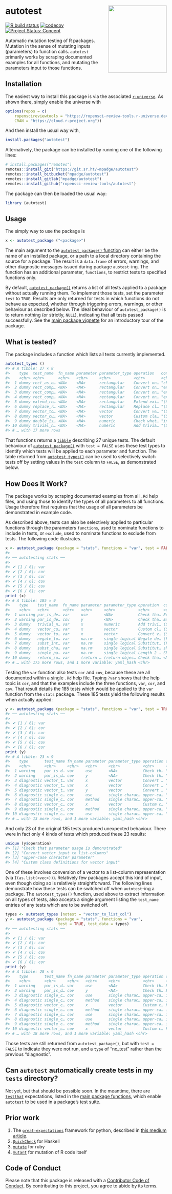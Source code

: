 # autotest <a href='https://docs.ropensci.org/autotest'><img src='man/figures/autotest.png' align="right" height=210 width=182></a>

<!-- README.md is generated from README.Rmd. Please edit that file -->
<!-- badges: start -->

[![R build
status](https://github.com/ropensci-review-tools/autotest/workflows/R-CMD-check/badge.svg)](https://github.com/ropensci-review-tools/autotest/actions?query=workflow%3AR-CMD-check)
[![codecov](https://codecov.io/gh/ropensci-review-tools/autotest/branch/master/graph/badge.svg)](https://codecov.io/gh/ropensci-review-tools/autotest)
[![Project Status:
Concept](https://www.repostatus.org/badges/latest/concept.svg)](https://www.repostatus.org/#concept)
<!-- badges: end -->

Automatic mutation testing of R packages. Mutation in the sense of
mutating inputs (parameters) to function calls. `autotest` primarily
works by scraping documented examples for all functions, and mutating
the parameters input to those functions.

## Installation

The easiest way to install this package is via the associated
[`r-universe`](https://ropensci-review-tools.r-universe.dev/ui#builds).
As shown there, simply enable the universe with

``` r
options(repos = c(
    ropenscireviewtools = "https://ropensci-review-tools.r-universe.dev",
    CRAN = "https://cloud.r-project.org"))
```

And then install the usual way with,

``` r
install.packages("autotest")
```

Alternatively, the package can be installed by running one of the
following lines:

``` r
# install.packages("remotes")
remotes::install_git("https://git.sr.ht/~mpadge/autotest")
remotes::install_bitbucket("mpadge/autotest")
remotes::install_gitlab("mpadge/autotest")
remotes::install_github("ropensci-review-tools/autotest")
```

The package can then be loaded the usual way:

``` r
library (autotest)
```

## Usage

The simply way to use the package is

``` r
x <- autotest_package ("<package>")
```

The main argument to the [`autotest_package()`
function](https://docs.ropensci.org/autotest/reference/autotest_package.html)
can either be the name of an installed package, or a path to a local
directory containing the source for a package. The result is a
`data.frame` of errors, warnings, and other diagnostic messages issued
during package `auotest`-ing. The function has an additional parameter,
`functions`, to restrict tests to specified functions only.

By default,
[`autotest_package()`](https://docs.ropensci.org/autotest/reference/autotest_package.html)
returns a list of all tests applied to a package without actually
running them. To implement those tests, set the parameter `test` to
`TRUE`. Results are only returned for tests in which functions do not
behave as expected, whether through triggering errors, warnings, or
other behaviour as described below. The ideal behaviour of
`autotest_package()` is to return nothing (or strictly, `NULL`),
indicating that all tests passed successfully. See the [main package
vignette](https://docs.ropensci.org/autotest/articles/autotest.html) for
an introductory tour of the package.

## What is tested?

The package includes a function which lists all tests currently
implemented.

``` r
autotest_types ()
#> # A tibble: 27 × 8
#>    type  test_name  fn_name parameter parameter_type operation   content   test 
#>    <chr> <chr>      <chr>   <chr>     <chr>          <chr>       <chr>     <lgl>
#>  1 dummy rect_as_o… <NA>    <NA>      rectangular    Convert on… "check f… TRUE 
#>  2 dummy rect_comp… <NA>    <NA>      rectangular    Convert on… "expect … TRUE 
#>  3 dummy rect_comp… <NA>    <NA>      rectangular    Convert on… "expect … TRUE 
#>  4 dummy rect_comp… <NA>    <NA>      rectangular    Convert on… "expect … TRUE 
#>  5 dummy extend_re… <NA>    <NA>      rectangular    Extend exi… "(Should… TRUE 
#>  6 dummy replace_r… <NA>    <NA>      rectangular    Replace cl… "(Should… TRUE 
#>  7 dummy vector_to… <NA>    <NA>      vector         Convert ve… "(Should… TRUE 
#>  8 dummy vector_cu… <NA>    <NA>      vector         Custom cla… "(Should… TRUE 
#>  9 dummy double_is… <NA>    <NA>      numeric        Check whet… "int par… TRUE 
#> 10 dummy trivial_n… <NA>    <NA>      numeric        Add trivia… "(Should… TRUE 
#> # … with 17 more rows
```

That functions returns a [`tibble`](https://tibble.tidyverse.org)
describing 27 unique tests. The default behaviour of
[`autotest_package()`](https://docs.ropensci.org/autotest/reference/autotest_package.html)
with `test = FALSE` uses these test types to identify which tests will
be applied to each parameter and function. The table returned from
[`autotest_types()`](https://docs.ropensci.org/autotest/reference/autotest_types.html)
can be used to selectively switch tests off by setting values in the
`test` column to `FALSE`, as demonstrated below.

## How Does It Work?

The package works by scraping documented examples from all `.Rd` help
files, and using those to identify the types of all parameters to all
functions. Usage therefore first requires that the usage of all
parameters be demonstrated in example code.

As described above, tests can also be selectively applied to particular
functions through the parameters `functions`, used to nominate functions
to include in tests, or `exclude`, used to nominate functions to exclude
from tests. The following code illustrates.

``` r
x <- autotest_package (package = "stats", functions = "var", test = FALSE)
#> 
#> ── autotesting stats ──
#> 
#> ✔ [1 / 6]: var
#> ✔ [2 / 6]: cor
#> ✔ [3 / 6]: cor
#> ✔ [4 / 6]: cov
#> ✔ [5 / 6]: cov
#> ✔ [6 / 6]: cor
print (x)
#> # A tibble: 185 × 9
#>    type    test_name  fn_name parameter parameter_type operation  content  test 
#>    <chr>   <chr>      <chr>   <chr>     <chr>          <chr>      <chr>    <lgl>
#>  1 warning par_is_de… var     use       <NA>           Check tha… Example… TRUE 
#>  2 warning par_is_de… cov     y         <NA>           Check tha… Example… TRUE 
#>  3 dummy   trivial_n… var     x         numeric        Add trivi… (Should… TRUE 
#>  4 dummy   vector_cu… var     x         vector         Custom cl… (Should… TRUE 
#>  5 dummy   vector_to… var     x         vector         Convert v… (Should… TRUE 
#>  6 dummy   negate_lo… var     na.rm     single logical Negate de… (Functi… TRUE 
#>  7 dummy   subst_int… var     na.rm     single logical Substitut… (Functi… TRUE 
#>  8 dummy   subst_cha… var     na.rm     single logical Substitut… should … TRUE 
#>  9 dummy   single_pa… var     na.rm     single logical Length 2 … Should … TRUE 
#> 10 dummy   return_su… var     (return … (return objec… Check tha… <NA>     TRUE 
#> # … with 175 more rows, and 1 more variable: yaml_hash <chr>
```

Testing the `var` function also tests `cor` and `cov`, because these are
all documented within a single `.Rd` help file. Typing `?var` shows that
the help topic is `cor`, and that the examples include the three
functions, `var`, `cor`, and `cov`. That result details the 185 tests
which would be applied to the `var` function from the `stats` package.
These 185 tests yield the following results when actually applied:

``` r
y <- autotest_package (package = "stats", functions = "var", test = TRUE)
#> ── autotesting stats ──
#> 
#> ✔ [1 / 6]: var
#> ✔ [2 / 6]: cor
#> ✔ [3 / 6]: cor
#> ✔ [4 / 6]: cov
#> ✔ [5 / 6]: cov
#> ✔ [6 / 6]: cor
print (y)
#> # A tibble: 23 × 9
#>    type       test_name fn_name parameter parameter_type operation content test 
#>    <chr>      <chr>     <chr>   <chr>     <chr>          <chr>     <chr>   <lgl>
#>  1 warning    par_is_d… var     use       <NA>           Check th… "Examp… TRUE 
#>  2 warning    par_is_d… cov     y         <NA>           Check th… "Examp… TRUE 
#>  3 diagnostic vector_t… var     x         vector         Convert … "Funct… TRUE 
#>  4 diagnostic vector_t… var     x         vector         Convert … "Funct… TRUE 
#>  5 diagnostic vector_t… var     y         vector         Convert … "Funct… TRUE 
#>  6 diagnostic single_c… cor     use       single charac… upper-ca… "is ca… TRUE 
#>  7 diagnostic single_c… cor     method    single charac… upper-ca… "is ca… TRUE 
#>  8 diagnostic vector_c… cor     x         vector         Custom c… "Funct… TRUE 
#>  9 diagnostic single_c… cor     method    single charac… upper-ca… "is ca… TRUE 
#> 10 diagnostic single_c… cor     use       single charac… upper-ca… "is ca… TRUE 
#> # … with 13 more rows, and 1 more variable: yaml_hash <chr>
```

And only 23 of the original 185 tests produced unexpected behaviour.
There were in fact only 4 kinds of tests which produced these 23
results:

``` r
unique (y$operation)
#> [1] "Check that parameter usage is demonstrated"
#> [2] "Convert vector input to list-columns"      
#> [3] "upper-case character parameter"            
#> [4] "Custom class definitions for vector input"
```

One of these involves conversion of a vector to a list-column
representation (via `I(as.list(<vec>))`). Relatively few packages accept
this kind of input, even though doing so is relatively straightforward.
The following lines demonstrate how these tests can be switched off when
`autotest`-ing a package. The `autotest_types()` function, used above to
extract information on all types of tests, also accepts a single
argument listing the `test_name` entries of any tests which are to be
switched off.

``` r
types <- autotest_types (notest = "vector_to_list_col")
y <- autotest_package (package = "stats", functions = "var",
                       test = TRUE, test_data = types)
#> ── autotesting stats ──
#> 
#> ✔ [1 / 6]: var
#> ✔ [2 / 6]: cor
#> ✔ [3 / 6]: cor
#> ✔ [4 / 6]: cov
#> ✔ [5 / 6]: cov
#> ✔ [6 / 6]: cor
print (y)
#> # A tibble: 28 × 9
#>    type       test_name fn_name parameter parameter_type operation content test 
#>    <chr>      <chr>     <chr>   <chr>     <chr>          <chr>     <chr>   <lgl>
#>  1 warning    par_is_d… var     use       <NA>           Check th… Exampl… TRUE 
#>  2 warning    par_is_d… cov     y         <NA>           Check th… Exampl… TRUE 
#>  3 diagnostic single_c… cor     use       single charac… upper-ca… is cas… TRUE 
#>  4 diagnostic single_c… cor     method    single charac… upper-ca… is cas… TRUE 
#>  5 diagnostic vector_c… cor     x         vector         Custom c… Functi… TRUE 
#>  6 diagnostic single_c… cor     method    single charac… upper-ca… is cas… TRUE 
#>  7 diagnostic single_c… cor     use       single charac… upper-ca… is cas… TRUE 
#>  8 diagnostic single_c… cor     use       single charac… upper-ca… is cas… TRUE 
#>  9 diagnostic single_c… cor     method    single charac… upper-ca… is cas… TRUE 
#> 10 diagnostic vector_c… cov     x         vector         Custom c… Functi… TRUE 
#> # … with 18 more rows, and 1 more variable: yaml_hash <chr>
```

Those tests are still returned from `autotest_package()`, but with
`test = FALSE` to indicate they were not run, and a `type` of “no_test”
rather than the previous “diagnostic”.

## Can `autotest` automatically create tests in my `tests` directory?

Not yet, but that should be possible soon. In the meantime, there are
[`testthat`](https://testthat.r-lib.org) expectations, listed in the
[main package
functions](https://docs.ropensci.org/autotest/reference/index.html),
which enable `autotest` to be used in a package’s test suite.

## Prior work

1.  The
    [`great-expectations`](https://github.com/great-expectations/great_expectations)
    framework for python, described in [this medium
    article](https://medium.com/@expectgreatdata/down-with-pipeline-debt-introducing-great-expectations-862ddc46782a).
2.  [`QuickCheck`](https://hackage.haskell.org/package/QuickCheck) for
    Haskell
3.  [`mutate`](https://github.com/mbj/mutant) for ruby
4.  [`mutant`](https://github.com/ropensci/mutant) for mutation of R
    code itself

## Code of Conduct

Please note that this package is released with a [Contributor Code of
Conduct](https://ropensci.org/code-of-conduct/). By contributing to this
project, you agree to abide by its terms.
